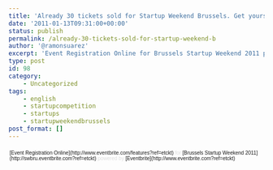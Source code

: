 ```yaml
---
title: 'Already 30 tickets sold for Startup Weekend Brussels. Get yours before it is too late!'
date: '2011-01-13T09:31:00+00:00'
status: publish
permalink: /already-30-tickets-sold-for-startup-weekend-b
author: '@ramonsuarez'
excerpt: 'Event Registration Online for Brussels Startup Weekend 2011 powered by Eventbrite'
type: post
id: 98
category:
    - Uncategorized
tags:
    - english
    - startupcompetition
    - startups
    - startupweekendbrussels
post_format: []
---
```

<div style="text-align:left;"><div style="font-family:Helvetica, Arial;font-size:10px;padding:5px 0;margin:2px;text-align:left;">[Event Registration Online](http://www.eventbrite.com/features?ref=etckt)<span style="color:#ddd;"> for </span>[Brussels Startup Weekend 2011](http://swbru.eventbrite.com?ref=etckt)<span style="color:#ddd;"> powered by </span>[Eventbrite](http://www.eventbrite.com?ref=etckt)</div></div>